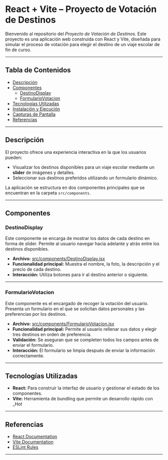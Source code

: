 # React + Vite – Proyecto de Votación de Destinos

Bienvenido al repositorio del _Proyecto de Votación de Destinos_. Este proyecto es una aplicación web construida con React y Vite, diseñada para simular el proceso de votación para elegir el destino de un viaje escolar de fin de curso.

---

## Tabla de Contenidos

- [Descripción](#descripción)
- [Componentes](#componentes)
  - [DestinoDisplay](#destinodeisplay)
  - [FormularioVotacion](#formulariovotacion)
- [Tecnologías Utilizadas](#tecnologías-utilizadas)
- [Instalación y Ejecución](#instalación-y-ejecución)
- [Capturas de Pantalla](#capturas-de-pantalla)
- [Referencias](#referencias)

---

## Descripción

El proyecto ofrece una experiencia interactiva en la que los usuarios pueden:
- Visualizar los destinos disponibles para un viaje escolar mediante un **slider** de imágenes y detalles.
- Seleccionar sus destinos preferidos utilizando un formulario dinámico.
  
La aplicación se estructura en dos componentes principales que se encuentran en la carpeta `src/components`.

---

## Componentes

### DestinoDisplay

Este componente se encarga de mostrar los datos de cada destino en forma de slider. Permite al usuario navegar hacia adelante y atrás entre los destinos disponibles.

- **Archivo:** [src/components/DestinoDisplay.jsx](./src/components/DestinoDisplay.jsx)
- **Funcionalidad principal:** Muestra el nombre, la foto, la descripción y el precio de cada destino.  
- **Interacción:** Utiliza botones para ir al destino anterior o siguiente.

---

### FormularioVotacion

Este componente es el encargado de recoger la votación del usuario. Presenta un formulario en el que se solicitan datos personales y las preferencias por los destinos.

- **Archivo:** [src/components/FormularioVotacion.jsx](./src/components/FormularioVotacion.jsx)
- **Funcionalidad principal:** Permite al usuario rellenar sus datos y elegir tres destinos en orden de preferencia.
- **Validación:** Se aseguran que se completen todos los campos antes de enviar el formulario.
- **Interacción:** El formulario se limpia después de enviar la información correctamente.

---

## Tecnologías Utilizadas

- **React:** Para construir la interfaz de usuario y gestionar el estado de los componentes.
- **Vite:** Herramienta de bundling que permite un desarrollo rápido con _Hot 
---


## Referencias

- [React Documentation](https://reactjs.org/)
- [Vite Documentation](https://vitejs.dev/)
- [ESLint Rules](https://eslint.org/)

---

